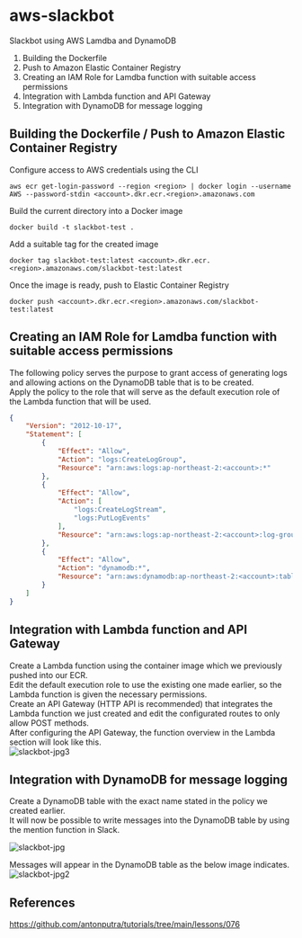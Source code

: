 # aws-slackbot
Slackbot using AWS Lamdba and DynamoDB

1. Building the Dockerfile
2. Push to Amazon Elastic Container Registry
3. Creating an IAM Role for Lamdba function with suitable access permissions
4. Integration with Lambda function and API Gateway
5. Integration with DynamoDB for message logging

## Building the Dockerfile / Push to Amazon Elastic Container Registry

Configure access to AWS credentials using the CLI 
```shell
aws ecr get-login-password --region <region> | docker login --username AWS --password-stdin <account>.dkr.ecr.<region>.amazonaws.com
```

Build the current directory into a Docker image
```shell
docker build -t slackbot-test .
```

Add a suitable tag for the created image
```shell
docker tag slackbot-test:latest <account>.dkr.ecr.<region>.amazonaws.com/slackbot-test:latest
```

Once the image is ready, push to Elastic Container Registry
```shell
docker push <account>.dkr.ecr.<region>.amazonaws.com/slackbot-test:latest
```

## Creating an IAM Role for Lamdba function with suitable access permissions

The following policy serves the purpose to grant access of generating logs and allowing actions on the DynamoDB table that is to be created. </br>
Apply the policy to the role that will serve as the default execution role of the Lambda function that will be used.
```json
{
    "Version": "2012-10-17",
    "Statement": [
        {
            "Effect": "Allow",
            "Action": "logs:CreateLogGroup",
            "Resource": "arn:aws:logs:ap-northeast-2:<account>:*"
        },
        {
            "Effect": "Allow",
            "Action": [
                "logs:CreateLogStream",
                "logs:PutLogEvents"
            ],
            "Resource": "arn:aws:logs:ap-northeast-2:<account>:log-group:/aws/lambda/slackbot-test:*"
        },
        {
            "Effect": "Allow",
            "Action": "dynamodb:*",
            "Resource": "arn:aws:dynamodb:ap-northeast-2:<account>:table/todos"
        }
    ]
}
```

## Integration with Lambda function and API Gateway

Create a Lambda function using the container image which we previously pushed into our ECR. </br>
Edit the default execution role to use the existing one made earlier, so the Lambda function is given the necessary permissions. </br>
Create an API Gateway (HTTP API is recommended) that integrates the Lambda function we just created and edit the configurated routes to only allow POST methods. </br>
After configuring the API Gateway, the function overview in the Lambda section will look like this. </br>
![slackbot-jpg3](https://user-images.githubusercontent.com/30142314/170823750-d8cf841d-cd72-4d1e-84eb-92ec33170144.JPG)



## Integration with DynamoDB for message logging

Create a DynamoDB table with the exact name stated in the policy we created earlier. </br>
It will now be possible to write messages into the DynamoDB table by using the mention function in Slack.

![slackbot-jpg](https://user-images.githubusercontent.com/30142314/170823645-b72663bb-ef2e-43f9-8932-49f1a0a4fa52.JPG)

Messages will appear in the DynamoDB table as the below image indicates.
![slackbot-jpg2](https://user-images.githubusercontent.com/30142314/170823714-ed4c79e7-7310-464b-8d3b-c645d872e386.JPG)

## References
https://github.com/antonputra/tutorials/tree/main/lessons/076
